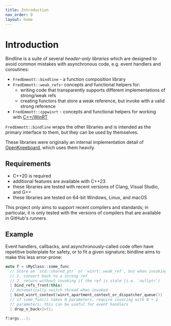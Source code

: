 ```yaml
---
title: Introduction
nav_order: 0
layout: home
---
```


# Introduction

Bindline is a suite of several *header-only libraries* which are designed to avoid common mistakes with asynchronous code, e.g. event handlers and coroutines:

- `FredEmmott::bindline` - a function composition library
- `FredEmmott::weak_refs`- concepts and functional helpers for:
  - writing code that transparently supports different implementations of strong/weak refs
  - creating functors that store a weak reference, but invoke with a valid strong reference
- `FredEmmott::cppwinrt` - concepts and functional helpers for working with [C++/WinRT](https://aka.ms/cppwinrt)

`FredEmmott::bindline` wraps the other libraries and is intended as the primary interface to them, but they can be used by themselves.

These libraries were originally an internal implementation detail of [OpenKneeboard](https://openkneeboard.com), which uses them heavily.

## Requirements

- C++20 is required
- additional features are available with C++23
- these libraries are tested with recent versions of Clang, Visual Studio, and G++
- these libraries are tested on 64-bit Windows, Linux, and macOS

This project only aims to support recent compilers and standards; in particular, it is only tested with the versions of compilers that are available in GitHub's runners.

## Example

Event handlers, callbacks, and asynchronously-called code often have repetitive boilerplate for safety, or to fit a given signature; bindline aims to make this less error-prone:

```c++
auto f = &MyClass::some_func
  // Store an `std::shared_ptr` or `winrt::weak_ref`, but when invoking:
  // 1. convert back to a strong ref
  // 2. return without invoking if the ref is stale (i.e. `nullptr`)
  | bind_refs_front(this)
  // Automatically switch thread when invoked
  | bind_winrt_context(winrt_apartment_context_or_dispatcher_queue())
  // if some_func() takes N parameters, require invocing with N + 2
  // parameters; this can be useful for event handlers
  | drop_n_back<2>();

f(args...);
```